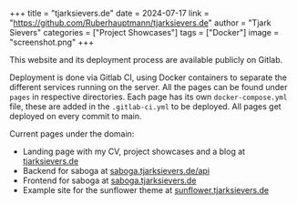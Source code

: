 +++
title = "tjarksievers.de"
date = 2024-07-17
link = "https://github.com/Ruberhauptmann/tjarksievers.de"
author = "Tjark Sievers"
categories = ["Project Showcases"]
tags = ["Docker"]
image = "screenshot.png"
+++

This website and its deployment process are available publicly on Gitlab.

Deployment is done via Gitlab CI, using Docker containers to separate the different services running on the server.
All the pages can be found under `pages` in respective directories.
Each page has its own `docker-compose.yml` file, these are added in the `.gitlab-ci.yml` to be deployed.
All pages get deployed on every commit to main.

Current pages under the domain:
- Landing page with my CV, project showcases and a blog at [tjarksievers.de](https://tjarksievers.de)
- Backend for saboga at [saboga.tjarksievers.de/api](https://saboga.tjarksievers.de/api)
- Frontend for saboga at [saboga.tjarksievers.de](https://saboga.tjarksievers.de)
- Example site for the sunflower theme at [sunflower.tjarksievers.de](https://sunflower.tjarksievers.de)
